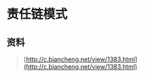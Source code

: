 # 责任链模式

## 资料

> [http://c.biancheng.net/view/1383.html](http://c.biancheng.net/view/1383.html)





